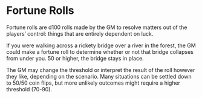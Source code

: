# Fortune Rolls

Fortune rolls are d100 rolls made by the GM to resolve matters out of the players’ control: things that are entirely dependent on luck.

If you were walking across a rickety bridge over a river in the forest, the GM could make a fortune roll to determine whether or not that bridge collapses from under you. 50 or higher, the bridge stays in place.

The GM may change the threshold or interpret the result of the roll however they like, depending on the scenario. Many situations can be settled down to 50/50 coin flips, but more unlikely outcomes might require a higher threshold (70-90).
